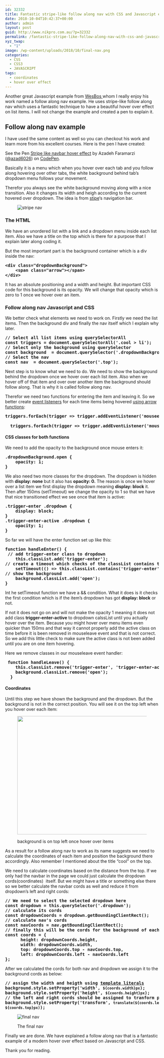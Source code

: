 ```yaml
---
id: 32332
title: Fantastic stripe-like follow along nav with CSS and Javascript explained
date: 2018-10-04T10:42:37+00:00
author: admin
layout: post
guid: http://www.nikpro.com.au/?p=32332
permalink: /fantastic-stripe-like-follow-along-nav-with-css-and-javascript-explained/
xyz_twap:
  - "1"
image: /wp-content/uploads/2018/10/final-nav.png
categories:
  - CSS
  - CSS3
  - JAVASCRIPT
tags:
  - coordinates
  - hover over effect
---
```

Another great Javascript example from <a href="http://wesbos.com" target="_blank" rel="noopener noreferrer">WesBos </a>whom I really enjoy his work named a follow along nav example. He uses stripe-like follow along nav which uses a fantastic technique to have a beautiful hover over effect on list items. I will not change the example and created a pen to explain it.

## Follow along nav example

I have used the same content as well so you can checkout his work and learn more from his excellent courses. Here is the pen I have created:

<p data-height="500" data-theme-id="0" data-slug-hash="QZNEdq" data-default-tab="css,result" data-user="azad6026" data-pen-title="Stripe like navbar hover effect" class="codepen">
  See the Pen <a href="https://codepen.io/azad6026/pen/QZNEdq/">Stripe like navbar hover effect</a> by Azadeh Faramarzi (<a href="https://codepen.io/azad6026">@azad6026</a>) on <a href="https://codepen.io">CodePen</a>.
</p>

Basically it is a menu which when you hover over each tab and you follow along hovering over other tabs, the white background behind tab&#8217;s dropdown menu follows your movement.

Therefor you always see the white background moving along with a nice transition. Also it changes its width and heigh according to the current hovered over dropdown. The idea is from <a href="http://stripe.com" target="_blank" rel="noopener noreferrer">stipe</a>&#8216;s navigation bar.<figure class="wp-block-image">

<img src="http://www.nikpro.com.au/wp-content/uploads/2018/10/stipe-nav.png" alt="stripe nav" class="wp-image-32336" srcset="http://testgatsby.local/wp-content/uploads/2018/10/stipe-nav.png 1400w, http://testgatsby.local/wp-content/uploads/2018/10/stipe-nav-300x171.png 300w, http://testgatsby.local/wp-content/uploads/2018/10/stipe-nav-768x439.png 768w, http://testgatsby.local/wp-content/uploads/2018/10/stipe-nav-1024x585.png 1024w" sizes="(max-width: 1400px) 100vw, 1400px" /> </figure> 

### The HTML

We have an unordered list with a link and a dropdown menu inside each list item. Also we have a title on the top which is there for a purpose that I explain later along coding it.

But the most important part is the background container which is a div inside the nav:

<pre class="wp-block-preformatted"><strong>&lt;div class="dropdownBackground"></strong><br /><strong>    &lt;span class="arrow">&lt;/span></strong><br /><strong>&lt;/div></strong></pre>

It has an absolute positioning and a width and height. But important CSS code for this background is its opacity. We will change that opacity which is zero to 1 once we hover over an item.

### Follow along nav Javascript and CSS

We better check what elements we need to work on. Firstly we need the list items. Then the background div and finally the nav itself which I explain why later.

<pre class="wp-block-preformatted"><strong>// Select all list items using <strong>querySelectorAll</strong><br />const triggers = document.querySelectorAll('.cool > li');<br />// Select only the background using <strong>querySelector</strong></strong><br /><strong>const background  = document.querySelector('.dropdownBackground');<br />// Select the nav</strong><br /><strong>const nav  = document.querySelector('.top');</strong></pre>

Next step is to know what we need to do. We need to show the background behind the dropdown once we hover over each list item. Also when we hover off of that item and over over another item the background should follow along. That is why it is called follow along nav.

Therefor we need two functions for entering the item and leaving it. So we better create [event listeners](http://www.nikpro.com.au/event-handlers-and-event-listeners-in-javascript-part-1/) for each time items being hovered [using arrow functions](http://www.nikpro.com.au/some-arrow-function-benefits-with-examples-explained/):

<pre class="wp-block-preformatted"><strong>triggers.forEach(trigger => trigger.addEventListener('mouseenter', handleEnter));</strong><br /><strong>
  triggers.forEach(trigger => trigger.addEventListener('mouseleave', handleLeave));</strong></pre>

#### CSS classes for both functions

We need to add the opacity to the background once mouse enters it:

<pre class="wp-block-preformatted"><strong>.dropdownBackground.open {</strong><strong>
    opacity: 1;</strong><strong>
}</strong></pre>

We also need two more classes for the dropdown. The dropdown is hidden with **display: none** but it also has **opacity: 0.** The reason is once we hover over a list item we first display the dropdown meaning **display: block** it. Then after 150ms (setTimeout) we change the opacity to 1 so that we have that nice transitioned effect we see once that item is active:

<pre class="wp-block-preformatted"><strong>.trigger-enter .dropdown {</strong><strong>
    display: block;</strong><strong>
}</strong><strong>
.trigger-enter-active .dropdown {</strong><strong>
    opacity: 1;</strong><strong>
}</strong></pre>

So far we will have the enter function set up like this:

<pre class="wp-block-preformatted"><strong>function handleEnter() {</strong><br /><strong> // add <strong>trigger-enter class to dropdown</strong>
    this.classList.add('trigger-enter');<br />// create a timeout which checks of the classList contains the <strong>trigger-enter. If true then it moves on and adds <strong>trigger-enter-active to the classList</strong></strong>
    setTimeout(() => this.classList.contains('trigger-enter') && this.classList.add('trigger-enter-active'), 150);<br />// show the background
    background.classList.add('open');</strong><br /><strong>}</strong></pre>

Int he setTimeout function we have a && condition. What it does is it checks the first condition which is if the item&#8217;s dropdown has got **display: block** or not. 

If not it does not go on and will not make the opacity 1 meaning it does not add class **trigger-enter-active** to dropdown calssList until you actually hover over the item. Because you might hover over menu items even quicker than 150ms and that way it cannot properly add the active class on time before it is been removed in mouseleave event and that is not correct. So we add this little check to make sure the active class is not been added until you are on one item hovering.

Here we remove classes in our mouseleave event handler:

<pre class="wp-block-preformatted"><strong> function handleLeave() {</strong><strong>
    this.classList.remove('trigger-enter', 'trigger-enter-active');</strong><strong>
    background.classList.remove('open');</strong><strong>
  }</strong></pre>

#### Coordinates

Until this step we have shown the background and the dropdown. But the background is not in the correct position. You will see it on the top left when you hover over each item:<figure class="wp-block-image is-resized">

<img src="http://www.nikpro.com.au/wp-content/uploads/2018/10/background-shown.png" alt="" class="wp-image-32333" width="580" height="388" srcset="http://testgatsby.local/wp-content/uploads/2018/10/background-shown.png 434w, http://testgatsby.local/wp-content/uploads/2018/10/background-shown-300x200.png 300w" sizes="(max-width: 580px) 100vw, 580px" /> <figcaption>background is on top left once hover over items</figcaption></figure> 

As a result for a follow along nav to work as its name suggests we need to calculate the coordinates of each item and position the background there accordingly. Also remember I mentioned about the title &#8220;cool&#8221; on the top.

We need to calculate coordinates based on the distance from the top. If we only had the navbar in the page we could just calculate the dropdown cords(coordinates)  itself. But we might have a title or something else there so we better calculate the navbar cords as well and reduce it from dropdown&#8217;s left and right cords:

<pre class="wp-block-preformatted"><strong>// We need to select the selected dropdown here   <br />const dropdown = this.querySelector('.dropdown');<br />// calculate its cords</strong><strong>
const dropdownCoords = dropdown.getBoundingClientRect();<br />// calculate nav's cords</strong><strong>
const navCoords = nav.getBoundingClientRect();<br />// finally this will be the cords for the background of each dropdown</strong><strong>
const coords = {</strong><strong>
      height: dropdownCoords.height,</strong><strong>
      width: dropdownCoords.width,</strong><strong>
      top: dropdownCoords.top - navCoords.top,</strong><strong>
      left: dropdownCoords.left - navCoords.left</strong><strong>
};</strong></pre>

After we calculated the cords for both nav and dropdown we assign it to the background cords as below:

<pre class="wp-block-preformatted"><strong>// assign the width and heigth using <a href="http://www.nikpro.com.au/template-literals-in-js6-explained/">template literals</a></strong><br /><strong>background.style.setProperty('width', <code>${coords.width}px</code>);</strong><br /><strong>background.style.setProperty('height', <code>${coords.height}px</code>);<br />// the left and right cords should be assigned to tranform prperty in CSS</strong><br /><strong>background.style.setProperty('transform', <code>translate(${coords.left}px, ${coords.top}px)</code>);</strong></pre><figure class="wp-block-image">

<img src="http://www.nikpro.com.au/wp-content/uploads/2018/10/final-nav.png" alt="final nav" class="wp-image-32335" srcset="http://testgatsby.local/wp-content/uploads/2018/10/final-nav.png 820w, http://testgatsby.local/wp-content/uploads/2018/10/final-nav-300x155.png 300w, http://testgatsby.local/wp-content/uploads/2018/10/final-nav-768x398.png 768w" sizes="(max-width: 820px) 100vw, 820px" /> <figcaption>The final nav</figcaption></figure> 

Finally we are done. We have explained a follow along nav that is a fantastic example of a modern hover over effect based on Javascript and CSS.

Thank you for reading.